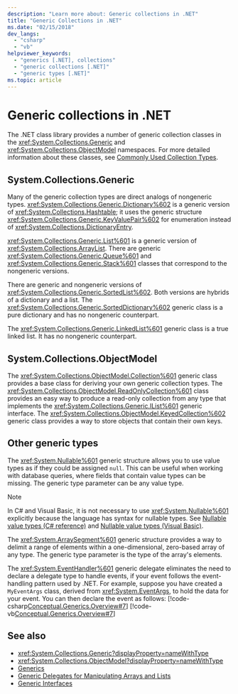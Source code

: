 ```yaml
---
description: "Learn more about: Generic collections in .NET"
title: "Generic Collections in .NET"
ms.date: "02/15/2018"
dev_langs:
  - "csharp"
  - "vb"
helpviewer_keywords:
  - "generics [.NET], collections"
  - "generic collections [.NET]"
  - "generic types [.NET]"
ms.topic: article
---
```

# Generic collections in .NET

 The .NET class library provides a number of generic collection classes in the <xref:System.Collections.Generic> and <xref:System.Collections.ObjectModel> namespaces. For more detailed information about these classes, see [Commonly Used Collection Types](../collections/commonly-used-collection-types.md).

## System.Collections.Generic

 Many of the generic collection types are direct analogs of nongeneric types. <xref:System.Collections.Generic.Dictionary%602> is a generic version of <xref:System.Collections.Hashtable>; it uses the generic structure <xref:System.Collections.Generic.KeyValuePair%602> for enumeration instead of <xref:System.Collections.DictionaryEntry>.

 <xref:System.Collections.Generic.List%601> is a generic version of <xref:System.Collections.ArrayList>. There are generic <xref:System.Collections.Generic.Queue%601> and <xref:System.Collections.Generic.Stack%601> classes that correspond to the nongeneric versions.

 There are generic and nongeneric versions of <xref:System.Collections.Generic.SortedList%602>. Both versions are hybrids of a dictionary and a list. The <xref:System.Collections.Generic.SortedDictionary%602> generic class is a pure dictionary and has no nongeneric counterpart.

 The <xref:System.Collections.Generic.LinkedList%601> generic class is a true linked list. It has no nongeneric counterpart.

## System.Collections.ObjectModel

 The <xref:System.Collections.ObjectModel.Collection%601> generic class provides a base class for deriving your own generic collection types. The <xref:System.Collections.ObjectModel.ReadOnlyCollection%601> class provides an easy way to produce a read-only collection from any type that implements the <xref:System.Collections.Generic.IList%601> generic interface. The <xref:System.Collections.ObjectModel.KeyedCollection%602> generic class provides a way to store objects that contain their own keys.

## Other generic types

 The <xref:System.Nullable%601> generic structure allows you to use value types as if they could be assigned `null`. This can be useful when working with database queries, where fields that contain value types can be missing. The generic type parameter can be any value type.

> [!NOTE]
> In C# and Visual Basic, it is not necessary to use <xref:System.Nullable%601> explicitly because the language has syntax for nullable types. See [Nullable value types (C# reference)](../../csharp/language-reference/builtin-types/nullable-value-types.md) and [Nullable value types (Visual Basic)](../../visual-basic/programming-guide/language-features/data-types/nullable-value-types.md).

 The <xref:System.ArraySegment%601> generic structure provides a way to delimit a range of elements within a one-dimensional, zero-based array of any type. The generic type parameter is the type of the array's elements.

 The <xref:System.EventHandler%601> generic delegate eliminates the need to declare a delegate type to handle events, if your event follows the event-handling pattern used by .NET. For example, suppose you have created a `MyEventArgs` class, derived from <xref:System.EventArgs>, to hold the data for your event. You can then declare the event as follows:
 [!code-csharp[Conceptual.Generics.Overview#7](../../../samples/snippets/csharp/VS_Snippets_CLR/conceptual.generics.overview/cs/source2.cs#7)]
 [!code-vb[Conceptual.Generics.Overview#7](../../../samples/snippets/visualbasic/VS_Snippets_CLR/conceptual.generics.overview/vb/source2.vb#7)]

## See also

- <xref:System.Collections.Generic?displayProperty=nameWithType>
- <xref:System.Collections.ObjectModel?displayProperty=nameWithType>
- [Generics](index.md)
- [Generic Delegates for Manipulating Arrays and Lists](delegates-for-manipulating-arrays-and-lists.md)
- [Generic Interfaces](interfaces.md)

